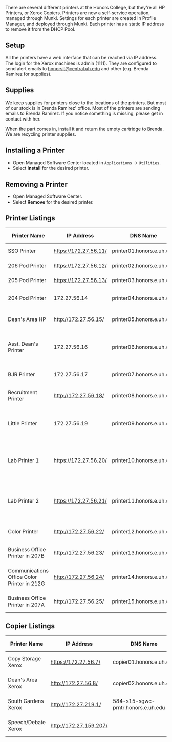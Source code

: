 There are several different printers at the Honors College, but they're all HP Printers, or Xerox Copiers. Printers are now a self-service operation, managed through Munki. Settings for each printer are created in Profile Manager, and deployed through Munki. Each printer has a static IP address to remove it from the DHCP Pool.

## Setup
All the printers have a web interface that can be reached via IP address. The login for the Xerox machines is admin (1111). They are configured to send alert emails to honorsit@central.uh.edu and other (e.g. Brenda Ramirez for supplies).

## Supplies
We keep supplies for printers close to the locations of the printers. But most of our stock is in Brenda Ramirez' office. Most of the printers are sending emails to Brenda Ramirez. If you notice something is missing, please get in contact with her.

When the part comes in, install it and return the empty cartridge to Brenda. We are recycling printer supplies.

## Installing a Printer

* Open Managed Software Center located in ```Applications``` -> ```Utilities```.
* Select **Install** for the desired printer.


## Removing a Printer

* Open Managed Software Center.
* Select **Remove** for the desired printer.


## Printer Listings


| Printer Name    | IP Address   | DNS Name                  | Model Number  |
|-----------------|--------------|---------------------------|---------------|
| SSO Printer     | https://172.27.56.11/ | printer01.honors.e.uh.edu | HP 600 Series |
| 206 Pod Printer | https://172.27.56.12/ | printer02.honors.e.uh.edu | HP 600 Series |
| 205 Pod Printer | https://172.27.56.13/ | printer03.honors.e.uh.edu | HP 600 Series |
| 204 Pod Printer | 172.27.56.14 | printer04.honors.e.uh.edu | HP 4250 Series|
| Dean's Area HP  | http://172.27.56.15/ | printer05.honors.e.uh.edu | HP 4200 Series|
| Asst. Dean's Printer | 172.27.56.16 | printer06.honors.e.uh.edu | HP 4050 Series w/ 3rd Tray |
| BJR Printer	| 172.27.56.17 | printer07.honors.e.uh.edu | HP P2055 Series |
| Recruitment Printer | http://172.27.56.18/ | printer08.honors.e.uh.edu | HP P2055 Series |
| Little Printer | 172.27.56.19 | printer09.honors.e.uh.edu | HP P2055 Series w/ 3rd Tray |
| Lab Printer 1 | https://172.27.56.20/ | printer10.honors.e.uh.edu | HP 600 Series w/ Duplexer and 3rd Tray |
| Lab Printer 2 | https://172.27.56.21/ | printer11.honors.e.uh.edu | HP 600 Series w/ Duplexer and 3rd Tray |
| Color Printer | http://172.27.56.22/ | printer12.honors.e.uh.edu | Xerox Phaser 7400DN |
| Business Office Printer in 207B | http://172.27.56.23/ | printer13.honors.e.uh.edu | HP LaserJet M402dn |
| Communications Office Color Printer in 212G | http://172.27.56.24/ | printer14.honors.e.uh.edu | HP LaserJet Pro M452dn |
| Business Office Printer in 207A | http://172.27.56.25/ | printer15.honors.e.uh.edu | HP LaserJet M402dn |


## Copier Listings


| Printer Name    | IP Address   | DNS Name                  | Model Number  |
|-----------------|--------------|---------------------------|---------------|
| Copy Storage Xerox| https://172.27.56.7/ | copier01.honors.e.uh.edu | Xerox WorkCentre 5855 |
| Dean's Area Xerox | http://172.27.56.8/ | copier02.honors.e.uh.edu | Xerox WorkCentre 3615 |
| South Gardens Xerox | http://172.27.219.1/ | 584-s15-sgwc-prntr.honors.e.uh.edu | Xerox WorkCenter 5755 |
| Speech/Debate Xerox | http://172.27.159.207/ |  | Xerox WorkCenter 4250 |
